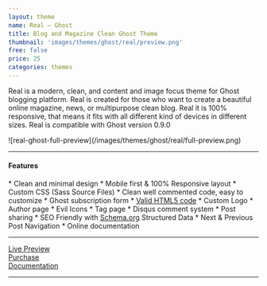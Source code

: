 ```yaml
---
layout: theme
name: Real – Ghost
title: Blog and Magazine Clean Ghost Theme
thumbnail: 'images/themes/ghost/real/preview.png'
free: false
price: 25
categories: themes
---
```


Real is a modern, clean, and content and image focus theme for Ghost blogging platform. Real is created for those who want to create a beautiful online magazine, news, or multipurpose clean blog. Real it is 100% responsive, that means it fits with all different kind of devices in different sizes. Real is compatible with Ghost version 0.9.0

<div class="darker-bg-image-wrap" markdown='1'>
  ![real-ghost-full-preview](/images/themes/ghost/real/full-preview.png)
</div>

---

#### Features

<div class="check-list" markdown='1'>
  * Clean and minimal design
  * Mobile first &amp; 100% Responsive layout
  * Custom CSS (Sass Source Files)
  * Clean well commented code, easy to customize
  * Ghost subscription form
  * <a href="https://validator.w3.org/nu/?doc=http%3A%2F%2Freal.aspirethemes.com%2F">Valid HTML5 code<a/>
  * Custom Logo
  * Author page
  * Evil Icons
  * Tag page
  * Disqus comment system
  * Post sharing
  * SEO Friendly with <a href="http://Schema.org">Schema.org</a> Structured Data
  * Next &amp; Previous Post Navigation
  * Online documentation
</div>

---

<div class="row">
  <div class="column medium-4 large-4">
    <a class="button button--large button--expand" href="http://real.aspirethemes.com/" target="_blank">Live Preview</a>
  </div>
  <div class="column medium-4 large-4">
    <a class="button button--expand button--large button--success" href="https://gum.co/hXiWM" target="_blank">Purchase</a>
  </div>
  <div class="column medium-4 large-4">
    <a class="button button--large button--expand" href="http://aspirethemes.com/docs/real-ghost.html" target="_blank">Documentation</a>
  </div>
</div>

---